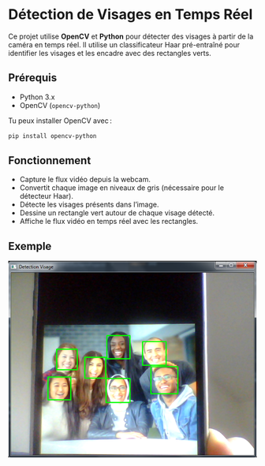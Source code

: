 # Détection de Visages en Temps Réel

Ce projet utilise **OpenCV** et **Python** pour détecter des visages à partir de la caméra en temps réel. Il utilise un classificateur Haar pré-entraîné pour identifier les visages et les encadre avec des rectangles verts.

## Prérequis

- Python 3.x
- OpenCV (`opencv-python`)

Tu peux installer OpenCV avec :

```bash
pip install opencv-python
```
## Fonctionnement
- Capture le flux vidéo depuis la webcam.
- Convertit chaque image en niveaux de gris (nécessaire pour le détecteur Haar).
- Détecte les visages présents dans l’image.
- Dessine un rectangle vert autour de chaque visage détecté.
- Affiche le flux vidéo en temps réel avec les rectangles.

## Exemple
![facedetect](facedetector1.PNG)
